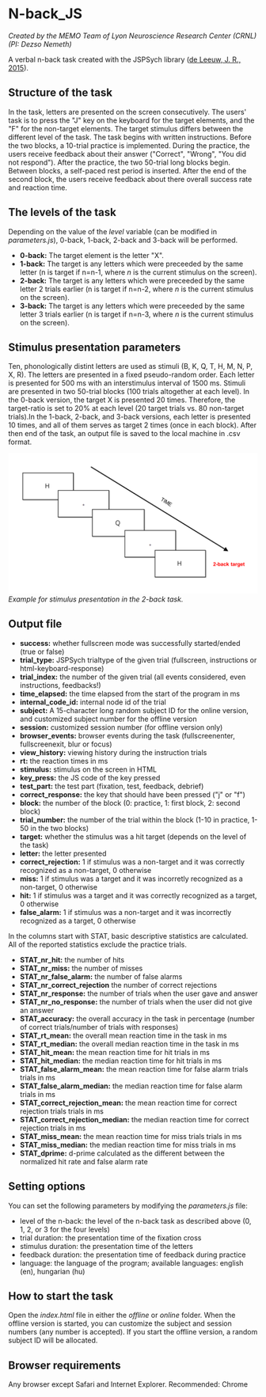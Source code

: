 # N-back_JS

<i>Created by the MEMO Team of Lyon Neuroscience Research Center (CRNL) (PI: Dezso Nemeth)</i>
 
<p>A verbal n-back task created with the JSPSych library (<a href="https://link.springer.com/article/10.3758/s13428-014-0458-y">de Leeuw, J. R., 2015</a>).</p>

<h2>Structure of the task</h2>
<p>In the task, letters are presented on the screen consecutively. The users' task is to press the "J" key on the keyboard for the target elements, and the "F" for the non-target elements. The target stimulus differs between the different level of the task. The task begins with written instructions. Before the two blocks, a 10-trial practice is implemented. During the practice, the users receive feedback about their answer ("Correct", "Wrong", "You did not respond"). After the practice, the two 50-trial long blocks begin. Between blocks, a self-paced rest period is inserted. After the end of the second block, the users receive feedback about there overall success rate and reaction time.</p>

<h2>The levels of the task</h2>
Depending on the value of the <i>level</i> variable (can be modified in <i>parameters.js</i>), 0-back, 1-back, 2-back and 3-back will be performed.
<ul>
 <li><strong>0-back:</strong> The target element is the letter "X".</li>
 <li><strong>1-back:</strong> The target is any letters which were preceeded by the same letter (n is target if n=n-1, where <i>n</i> is the current stimulus on the screen).</li> 
 <li><strong>2-back:</strong> The target is any letters which were preceeded by the same letter 2 trials earlier (n is target if n=n-2, where <i>n</i> is the current stimulus on the screen).</li>
 <li><strong>3-back:</strong> The target is any letters which were preceeded by the same letter 3 trials earlier (n is target if n=n-3, where <i>n</i> is the current stimulus on the screen).</li>
</ul>

<h2>Stimulus presentation parameters</h2>
<p>Ten, phonologically distint letters are used as stimuli (B, K, Q, T, H, M, N, P, X, R). The letters are presented in a fixed pseudo-random order. Each letter is presented for 500 ms with an interstimulus interval of 1500 ms. Stimuli are presented in two 50-trial blocks (100 trials altogether at each level). In the 0-back version, the target X is presented 20 times. Therefore, the target-ratio is set to 20% at each level (20 target trials vs. 80 non-target trials).In the 1-back, 2-back, and 3-back versions, each letter is presented 10 times, and all of them serves as target 2 times (once in each block). After then end of the task, an output file is saved to the local machine in .csv format.</p>
<img src="static/images/example.png" width="700px"/><i>Example for stimulus presentation in the 2-back task.</i>

<h2>Output file</h2>
<ul>
 <li><strong>success:</strong> whether fullscreen mode was successfully started/ended (true or false)</li>
 <li><strong>trial_type:</strong> JSPSych trialtype of the given trial (fullscreen, instructions or html-keyboard-response)</li>
 <li><strong>trial_index:</strong> the number of the given trial (all events considered, even instructions, feedbacks!)</li>
 <li><strong>time_elapsed:</strong> the time elapsed from the start of the program in ms</li>
 <li><strong>internal_code_id:</strong> internal node id of the trial</li>
 <li><strong>subject:</strong> A 15-character long random subject ID for the online version, and customized subject number for the offline version</li>
 <li><strong>session:</strong> customized session number (for offline version only)</li>
 <li><strong>browser_events:</strong> browser events during the task (fullscreenenter, fullscreenexit, blur or focus)</li>
 <li><strong>view_history:</strong> viewing history during the instruction trials</li>
 <li><strong>rt:</strong> the reaction times in ms</li>
 <li><strong>stimulus:</strong> stimulus on the screen in HTML</li>
 <li><strong>key_press:</strong> the JS code of the key pressed</li>
 <li><strong>test_part:</strong> the test part (fixation, test, feedback, debrief)</li>
 <li><strong>correct_response:</strong> the key that should have been pressed ("j" or "f")</li>
 <li><strong>block:</strong> the number of the block (0: practice, 1: first block, 2: second block)</li>
 <li><strong>trial_number:</strong> the number of the trial within the block (1-10 in practice, 1-50 in the two blocks) </li>
 <li><strong>target:</strong> whether the stimulus was a hit target (depends on the level of the task)</li>
 <li><strong>letter:</strong> the letter presented</li>
 <li><strong>correct_rejection:</strong> 1 if stimulus was a non-target and it was correctly recognized as a non-target, 0 otherwise</li>
 <li><strong>miss:</strong> 1 if stimulus was a target and it was incorretly recognized as a non-target, 0 otherwise</li>
 <li><strong>hit:</strong> 1 if stimulus was a target and it was correctly recognized as a target, 0 otherwise</li>
 <li><strong>false_alarm:</strong> 1 if stimulus was a non-target and it was incorrectly recognized as a target, 0 otherwise</li>
</ul>

<p>In the columns start with STAT, basic descriptive statistics are calculated. All of the reported statistics exclude the practice trials.</p>
<ul>
 <li><strong>STAT_nr_hit:</strong> the number of hits</li>
 <li><strong>STAT_nr_miss:</strong> the number of misses</li>
 <li><strong>STAT_nr_false_alarm:</strong> the number of false alarms</li>
 <li><strong>STAT_nr_correct_rejection</strong> the number of correct rejections</li>
 <li><strong>STAT_nr_response:</strong> the number of trials when the user gave and answer</li>
 <li><strong>STAT_nr_no_response:</strong> the number of trials when the user did not give an answer</li>
 <li><strong>STAT_accuracy:</strong> the overall accuracy in the task in percentage (number of correct trials/number of trials with responses)</li>
 <li><strong>STAT_rt_mean:</strong> the overall mean reaction time in the task in ms</li>
 <li><strong>STAT_rt_median:</strong> the overall median reaction time in the task in ms</li>
 <li><strong>STAT_hit_mean:</strong> the mean reaction time for hit trials in ms</li>
 <li><strong>STAT_hit_median:</strong> the median reaction time for hit trials in ms</li>
 <li><strong>STAT_false_alarm_mean:</strong> the mean reaction time for false alarm trials trials in ms</li>
 <li><strong>STAT_false_alarm_median:</strong> the median reaction time for false alarm trials in ms</li>
 <li><strong>STAT_correct_rejection_mean:</strong> the mean reaction time for correct rejection trials trials in ms</li>
 <li><strong>STAT_correct_rejection_median:</strong> the median reaction time for correct rejection trials in ms</li>
 <li><strong>STAT_miss_mean:</strong> the mean reaction time for miss trials trials in ms</li>
 <li><strong>STAT_miss_median:</strong> the median reaction time for miss trials in ms</li>
 <li><strong>STAT_dprime:</strong> d-prime calculated as the different between the normalized hit rate and false alarm rate</li>
</ul>

<h2>Setting options</h2>
<p>You can set the following parameters by modifying the <i>parameters.js</i> file:<p>
<ul>
 <li>level of the n-back: the level of the n-back task as described above (0, 1, 2, or 3 for the four levels)</li>
 <li>trial duration: the presentation time of the fixation cross</li>
 <li>stimulus duration: the presentation time of the letters</li>
 <li>feedback duration: the presentation time of feedback during practice</li>
 <li>language: the language of the program; available languages: english (en), hungarian (hu)</li>
</ul>

<h2>How to start the task</h2>
Open the <i>index.html</i> file in either the <i>offline</i> or <i>online</i> folder. When the offline version is started, you can customize the subject and session numbers (any number is accepted). If you start the offline version, a random subject ID will be allocated.

<h2>Browser requirements</h2>
<p>Any browser except Safari and Internet Explorer. Recommended: Chrome</p>
